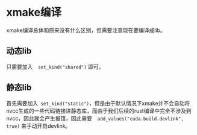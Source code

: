 # xmake编译

xmake编译总体和原来没有什么区别，但需要注意现在要编译成lib。

## 动态lib

只需要加入`  set_kind("shared")` 即可。

## 静态lib

首先需要加入`  set_kind("static") `，但是由于默认情况下xmake并不会自动将nvcc生成的一些代码链接进静态库，而由于我们后续的rust编译中完全不涉及到nvcc，因此就会产生报错，因此需要`  add_values("cuda.build.devlink", true)` 来手动开启devlink。
